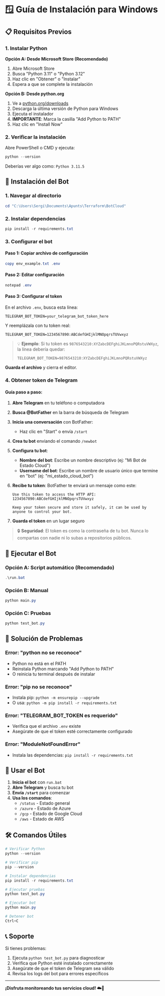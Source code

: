 # 🪟 Guía de Instalación para Windows

## 📋 Requisitos Previos

### 1. Instalar Python

**Opción A: Desde Microsoft Store (Recomendado)**
1. Abre Microsoft Store
2. Busca "Python 3.11" o "Python 3.12"
3. Haz clic en "Obtener" o "Instalar"
4. Espera a que se complete la instalación

**Opción B: Desde python.org**
1. Ve a [python.org/downloads](https://python.org/downloads)
2. Descarga la última versión de Python para Windows
3. Ejecuta el instalador
4. **IMPORTANTE**: Marca la casilla "Add Python to PATH"
5. Haz clic en "Install Now"

### 2. Verificar la instalación
Abre PowerShell o CMD y ejecuta:
```powershell
python --version
```
Deberías ver algo como: `Python 3.11.5`

## 🚀 Instalación del Bot

### 1. Navegar al directorio
```powershell
cd "C:\Users\Sergi\Documents\Apunts\Terraform\BotCloud"
```

### 2. Instalar dependencias
```powershell
pip install -r requirements.txt
```

### 3. Configurar el bot

#### Paso 1: Copiar archivo de configuración
```powershell
copy env_example.txt .env
```

#### Paso 2: Editar configuración
```powershell
notepad .env
```

#### Paso 3: Configurar el token
En el archivo `.env`, busca esta línea:
```env
TELEGRAM_BOT_TOKEN=your_telegram_bot_token_here
```

Y reemplázala con tu token real:
```env
TELEGRAM_BOT_TOKEN=1234567890:ABCdefGHIjklMNOpqrsTUVwxyz
```

> 💡 **Ejemplo**: Si tu token es `9876543210:XYZabcDEFghiJKLmnoPQRstuVWXyz`, la línea debería quedar:
> ```env
> TELEGRAM_BOT_TOKEN=9876543210:XYZabcDEFghiJKLmnoPQRstuVWXyz
> ```

**Guarda el archivo** y cierra el editor.

### 4. Obtener token de Telegram

#### Guía paso a paso:

1. **Abre Telegram** en tu teléfono o computadora

2. **Busca @BotFather** en la barra de búsqueda de Telegram

3. **Inicia una conversación** con BotFather:
   - Haz clic en "Start" o envía `/start`

4. **Crea tu bot** enviando el comando `/newbot`

5. **Configura tu bot**:
   - **Nombre del bot**: Escribe un nombre descriptivo (ej: "Mi Bot de Estado Cloud")
   - **Username del bot**: Escribe un nombre de usuario único que termine en "bot" (ej: "mi_estado_cloud_bot")

6. **Recibe tu token**: BotFather te enviará un mensaje como este:
   ```
   Use this token to access the HTTP API:
   1234567890:ABCdefGHIjklMNOpqrsTUVwxyz
   
   Keep your token secure and store it safely, it can be used by anyone to control your bot.
   ```

7. **Guarda el token** en un lugar seguro

> 🔒 **Seguridad**: El token es como la contraseña de tu bot. Nunca lo compartas con nadie ni lo subas a repositorios públicos.

## 🎯 Ejecutar el Bot

### Opción A: Script automático (Recomendado)
```powershell
.\run.bat
```

### Opción B: Manual
```powershell
python main.py
```

### Opción C: Pruebas
```powershell
python test_bot.py
```

## 🔧 Solución de Problemas

### Error: "python no se reconoce"
- Python no está en el PATH
- Reinstala Python marcando "Add Python to PATH"
- O reinicia tu terminal después de instalar

### Error: "pip no se reconoce"
- Instala pip: `python -m ensurepip --upgrade`
- O usa: `python -m pip install -r requirements.txt`

### Error: "TELEGRAM_BOT_TOKEN es requerido"
- Verifica que el archivo `.env` existe
- Asegúrate de que el token esté correctamente configurado

### Error: "ModuleNotFoundError"
- Instala las dependencias: `pip install -r requirements.txt`

## 📱 Usar el Bot

1. **Inicia el bot** con `run.bat`
2. **Abre Telegram** y busca tu bot
3. **Envía `/start`** para comenzar
4. **Usa los comandos**:
   - `/status` - Estado general
   - `/azure` - Estado de Azure
   - `/gcp` - Estado de Google Cloud
   - `/aws` - Estado de AWS

## 🛠️ Comandos Útiles

```powershell
# Verificar Python
python --version

# Verificar pip
pip --version

# Instalar dependencias
pip install -r requirements.txt

# Ejecutar pruebas
python test_bot.py

# Ejecutar bot
python main.py

# Detener bot
Ctrl+C
```

## 📞 Soporte

Si tienes problemas:
1. Ejecuta `python test_bot.py` para diagnosticar
2. Verifica que Python esté instalado correctamente
3. Asegúrate de que el token de Telegram sea válido
4. Revisa los logs del bot para errores específicos

---

**¡Disfruta monitoreando tus servicios cloud! ☁️🤖** 